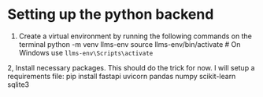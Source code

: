 # Setting up the python backend
1. Create a virtual environment by running the following commands on the terminal
python -m venv llms-env
source llms-env/bin/activate  # On Windows use `llms-env\Scripts\activate`


2, Install necessary packages. This should do the trick for now. I will setup a requirements file:
pip install fastapi uvicorn pandas numpy scikit-learn sqlite3

